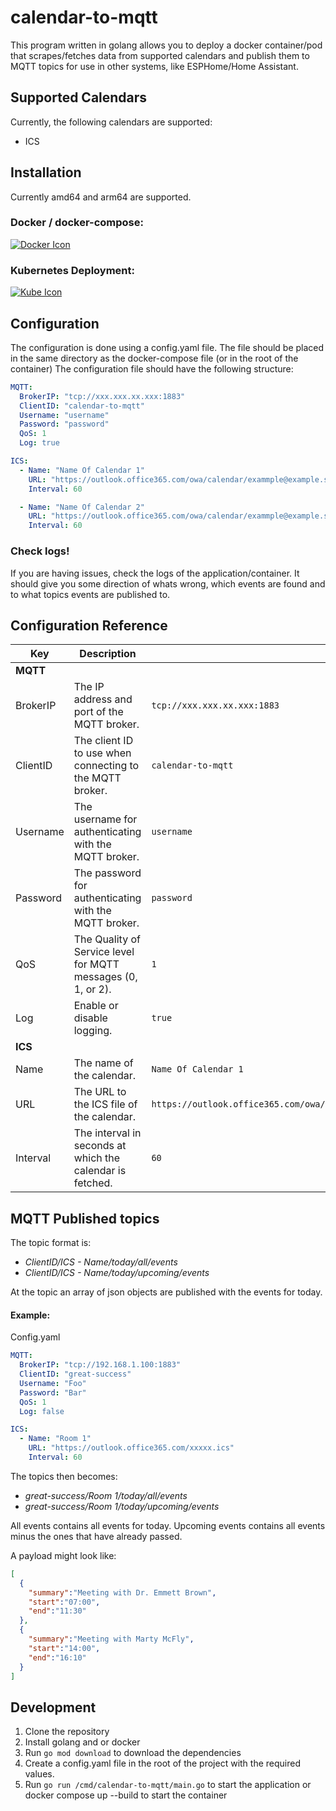 # calendar-to-mqtt
This program written in golang allows you to deploy a docker container/pod that scrapes/fetches data from supported calendars and publish them to MQTT topics for use in other systems, like ESPHome/Home Assistant.

## Supported Calendars
Currently, the following calendars are supported:
- ICS

## Installation
Currently amd64 and arm64 are supported.

### Docker / docker-compose:
[![Docker Icon](https://skillicons.dev/icons?i=docker&theme=light)](./Examples/Docker/README.md)

### Kubernetes Deployment:
[![Kube Icon](https://skillicons.dev/icons?i=kubernetes&theme=light)](./Examples/Kubernetes/README.md)

## Configuration
The configuration is done using a config.yaml file.
The file should be placed in the same directory as the docker-compose file (or in the root of the container)
The configuration file should have the following structure:
```yaml
MQTT:
  BrokerIP: "tcp://xxx.xxx.xx.xxx:1883"
  ClientID: "calendar-to-mqtt"
  Username: "username"
  Password: "password"
  QoS: 1
  Log: true

ICS:
  - Name: "Name Of Calendar 1"
    URL: "https://outlook.office365.com/owa/calendar/exammple@example.se/example/calendar1.ics"
    Interval: 60

  - Name: "Name Of Calendar 2"
    URL: "https://outlook.office365.com/owa/calendar/exammple@example.se/example/calendar2.ics"
    Interval: 60
```
### Check logs!
If you are having issues, check the logs of the application/container. It should give you some direction of whats wrong, which events are found and to what topics events are published to.

## Configuration Reference

| Key        | Description                                                                 | Example Value                          |
|------------|-----------------------------------------------------------------------------|----------------------------------------|
| **MQTT**   |                                                                             |                                        |
| BrokerIP   | The IP address and port of the MQTT broker.                                 | `tcp://xxx.xxx.xx.xxx:1883`            |
| ClientID   | The client ID to use when connecting to the MQTT broker.                    | `calendar-to-mqtt`                     |
| Username   | The username for authenticating with the MQTT broker.                       | `username`                             |
| Password   | The password for authenticating with the MQTT broker.                       | `password`                             |
| QoS        | The Quality of Service level for MQTT messages (0, 1, or 2).                | `1`                                    |
| Log        | Enable or disable logging.                                                  | `true`                                 |
| **ICS**    |                                                                             |                                        |
| Name       | The name of the calendar.                                                   | `Name Of Calendar 1`                   |
| URL        | The URL to the ICS file of the calendar.                                    | `https://outlook.office365.com/owa/calendar/exammple@example.se/example/calendar1.ics` |
| Interval   | The interval in seconds at which the calendar is fetched.                   | `60`                                   |

## MQTT Published topics
The topic format is:
- _ClientID/ICS - Name/today/all/events_
- _ClientID/ICS - Name/today/upcoming/events_

At the topic an array of json objects are published with the events for today.
#### Example:
Config.yaml
```yaml
MQTT:
  BrokerIP: "tcp://192.168.1.100:1883"
  ClientID: "great-success"
  Username: "Foo"
  Password: "Bar"
  QoS: 1
  Log: false

ICS:
  - Name: "Room 1"
    URL: "https://outlook.office365.com/xxxxx.ics"
    Interval: 60
```
The topics then becomes:
  - _great-success/Room 1/today/all/events_
  - _great-success/Room 1/today/upcoming/events_

All events contains all events for today.
Upcoming events contains all events minus the ones that have already passed.

A payload might look like:
```json
[
  {
    "summary":"Meeting with Dr. Emmett Brown",
    "start":"07:00",
    "end":"11:30"
  },
  {
    "summary":"Meeting with Marty McFly",
    "start":"14:00",
    "end":"16:10"
  }
]
```


## Development
1. Clone the repository
2. Install golang and or docker
3. Run `go mod download` to download the dependencies
4. Create a config.yaml file in the root of the project with the required values.
5. Run `go run /cmd/calendar-to-mqtt/main.go` to start the application or docker compose up --build to start the container
